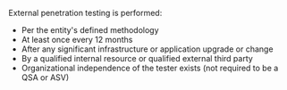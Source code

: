 External penetration testing is performed:

- Per the entity's defined methodology
- At least once every 12 months
- After any significant infrastructure or application upgrade or change
- By a qualified internal resource or qualified external third party
- Organizational independence of the tester exists (not required to be a QSA or ASV)
